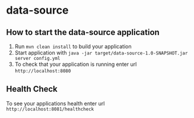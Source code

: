# data-source

How to start the data-source application
---

1. Run `mvn clean install` to build your application
1. Start application with `java -jar target/data-source-1.0-SNAPSHOT.jar server config.yml`
1. To check that your application is running enter url `http://localhost:8080`

Health Check
---

To see your applications health enter url `http://localhost:8081/healthcheck`
